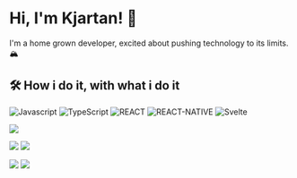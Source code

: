 
# Hi, I'm Kjartan! 👋
I'm a home grown developer, excited about pushing technology to its limits. 🏔️



## 🛠 How i do it, with what i do it
![Javascript](https://img.shields.io/badge/JavaScript-323330?style=for-the-badge&logo=javascript&logoColor=F7DF1E) ![TypeScript](https://img.shields.io/badge/TypeScript-007ACC?style=for-the-badge&logo=typescript&logoColor=white) ![REACT](https://img.shields.io/badge/React-20232A?style=for-the-badge&logo=react&logoColor=61DAFB) ![REACT-NATIVE](https://img.shields.io/badge/React_Native-20232A?style=for-the-badge&logo=react&logoColor=61DAFB) ![Svelte](https://img.shields.io/badge/Svelte-4A4A55?style=for-the-badge&logo=svelte&logoColor=FF3E00)


![](http://github-profile-summary-cards.vercel.app/api/cards/profile-details?username=kddige&theme=aura_dark)

![](http://github-profile-summary-cards.vercel.app/api/cards/repos-per-language?username=kddige&theme=aura_dark) ![](http://github-profile-summary-cards.vercel.app/api/cards/most-commit-language?username=kddige&theme=aura_dark)

![](http://github-profile-summary-cards.vercel.app/api/cards/stats?username=kddige&theme=aura_dark) ![](http://github-profile-summary-cards.vercel.app/api/cards/productive-time?username=kddige&theme=aura_dark&utcOffset=8)
